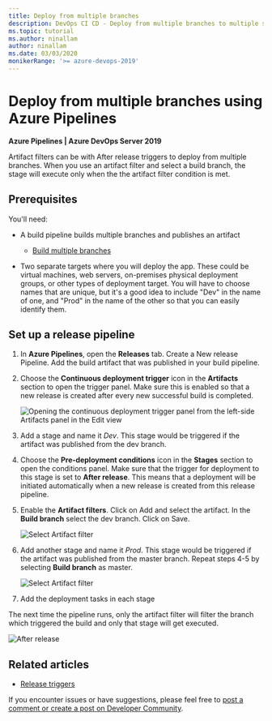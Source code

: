 ```yaml
---
title: Deploy from multiple branches
description: DevOps CI CD - Deploy from multiple branches to multiple stages
ms.topic: tutorial
ms.author: ninallam
author: ninallam
ms.date: 03/03/2020
monikerRange: '>= azure-devops-2019'
---
```


# Deploy from multiple branches using Azure Pipelines

**Azure Pipelines | Azure DevOps Server 2019**

Artifact filters can be with After release triggers to deploy from multiple branches. When you use an artifact filter and select a build branch, the stage will execute only when the the artifact filter condition is met.

## Prerequisites

You'll need:

* A build pipeline builds multiple branches and publishes an artifact

  * [Build multiple branches](/azure/devops/pipelines/build/ci-build-git)

* Two separate targets where you will deploy the app. These could be virtual machines,
  web servers, on-premises physical deployment groups, or other types of deployment target.
  You will have to choose names that are unique, but it's a good idea to include
  "Dev" in the name of one, and "Prod" in the name of the other so that you
  can easily identify them.

## Set up a release pipeline

1.  In **Azure Pipelines**, open the **Releases** tab. Create a New release Pipeline. Add the build artifact that was published in your build pipeline.

1.  Choose the **Continuous deployment trigger** icon in the **Artifacts** section to open the trigger panel.
    Make sure this is enabled so that a new release is created after every new successful build is completed.

    ![Opening the continuous deployment trigger panel from the left-side Artifacts panel in the Edit view](media/deploy-multiple-branches/ci-trigger.png)

1.  Add a stage and name it _Dev_. This stage would be triggered if the artifact was published from the dev branch.

1.  Choose the **Pre-deployment conditions** icon in the **Stages** section to open the conditions panel.
    Make sure that the trigger for deployment to this stage is set to **After release**.
    This means that a deployment will be initiated automatically when a new release is created from this release pipeline.

1.  Enable the **Artifact filters**. Click on Add and select the artifact. In the **Build branch** select the dev branch. Click on Save.

    ![Select Artifact filter](media/deploy-multiple-branches/artifact-filter1.png)

1.  Add another stage and name it _Prod_. This stage would be triggered if the artifact was published from the master branch. Repeat steps 4-5 by selecting **Build branch** as master.

    ![Select Artifact filter](media/deploy-multiple-branches/artifact-filter2.png)

1.  Add the deployment tasks in each stage

The next time the pipeline runs, only the artifact filter will filter the branch which triggered the build and only that stage will get executed.

![After release](media/deploy-multiple-branches/after-release.png)

## Related articles

* [Release triggers](triggers.md)

If you encounter issues or have suggestions, please feel free to [post a comment or create a post on Developer Community](https://developercommunity.visualstudio.com/spaces/21/index.html).
